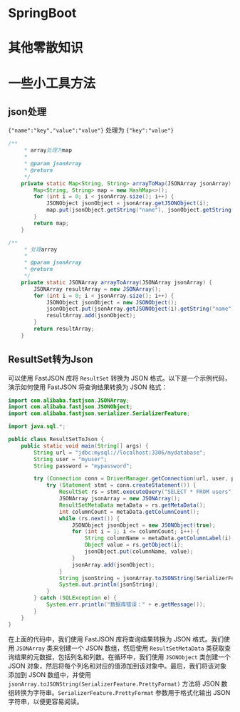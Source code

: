 # SpringBoot

# 其他零散知识



# 一些小工具方法

## json处理

`{"name":"key","value":"value"}` 处理为 `{"key":"value"}`

``` java
/**
     * array处理为map
     *
     * @param jsonArray
     * @return
     */
    private static Map<String, String> arrayToMap(JSONArray jsonArray) {
        Map<String, String> map = new HashMap<>();
        for (int i = 0; i < jsonArray.size(); i++) {
            JSONObject jsonObject = jsonArray.getJSONObject(i);
            map.put(jsonObject.getString("name"), jsonObject.getString("value"));
        }
        return map;
    }
```

``` java
/**
     * 处理array
     *
     * @param jsonArray
     * @return
     */
    private static JSONArray arrayToArray(JSONArray jsonArray) {
        JSONArray resultArray = new JSONArray();
        for (int i = 0; i < jsonArray.size(); i++) {
            JSONObject jsonObject = new JSONObject();
            jsonObject.put(jsonArray.getJSONObject(i).getString("name"), jsonArray.getJSONObject(i).getString("value"));
            resultArray.add(jsonObject);
        }
        return resultArray;
    }
```


## ResultSet转为Json
可以使用 FastJSON 库将 `ResultSet` 转换为 JSON 格式。以下是一个示例代码，演示如何使用 FastJSON 将查询结果转换为 JSON 格式：

```java
import com.alibaba.fastjson.JSONArray;
import com.alibaba.fastjson.JSONObject;
import com.alibaba.fastjson.serializer.SerializerFeature;

import java.sql.*;

public class ResultSetToJson {
    public static void main(String[] args) {
        String url = "jdbc:mysql://localhost:3306/mydatabase";
        String user = "myuser";
        String password = "mypassword";

        try (Connection conn = DriverManager.getConnection(url, user, password)) {
            try (Statement stmt = conn.createStatement()) {
                ResultSet rs = stmt.executeQuery("SELECT * FROM users");
                JSONArray jsonArray = new JSONArray();
                ResultSetMetaData metaData = rs.getMetaData();
                int columnCount = metaData.getColumnCount();
                while (rs.next()) {
                    JSONObject jsonObject = new JSONObject(true);
                    for (int i = 1; i <= columnCount; i++) {
                        String columnName = metaData.getColumnLabel(i);
                        Object value = rs.getObject(i);
                        jsonObject.put(columnName, value);
                    }
                    jsonArray.add(jsonObject);
                }
                String jsonString = jsonArray.toJSONString(SerializerFeature.PrettyFormat);
                System.out.println(jsonString);
            }
        } catch (SQLException e) {
            System.err.println("数据库错误：" + e.getMessage());
        }
    }
}
```

在上面的代码中，我们使用 FastJSON 库将查询结果转换为 JSON 格式。我们使用 `JSONArray` 类来创建一个 JSON 数组，然后使用 `ResultSetMetaData` 类获取查询结果的元数据，包括列名和列数。在循环中，我们使用 `JSONObject` 类创建一个 JSON 对象，然后将每个列名和对应的值添加到该对象中。最后，我们将该对象添加到 JSON 数组中，并使用 `jsonArray.toJSONString(SerializerFeature.PrettyFormat)` 方法将 JSON 数组转换为字符串。`SerializerFeature.PrettyFormat` 参数用于格式化输出 JSON 字符串，以便更容易阅读。